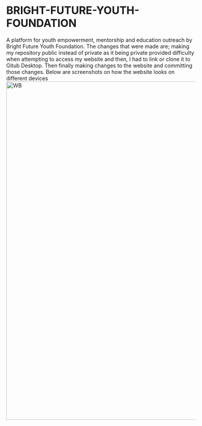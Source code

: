# BRIGHT-FUTURE-YOUTH-FOUNDATION
A platform for youth empowerment, mentorship and education outreach by Bright Future Youth Foundation.
The changes that were made are; making my repository public instead of private as it being private provided difficulty when attempting to access my website and then, 
I had to link or clone it to Gitub Desktop. Then finally making changes to the website and committing those changes.
Below are screenshots on how the website looks on different devices
<img width="1600" height="900" alt="WB" src="https://github.com/user-attachments/assets/8c46d3fc-13e1-4365-ab0b-f52b5dc2d107" />
